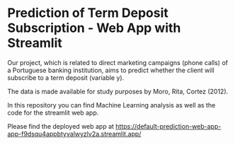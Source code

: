 # Prediction of Term Deposit Subscription - Web App with Streamlit

Our project, which is related to direct marketing campaigns (phone calls) of a Portuguese banking institution, aims to predict whether the client  will subscribe to a term deposit (variable y).

The data is made available for study purposes by Moro, Rita, Cortez (2012).

In this repository you can find Machine Learning analysis as well as the code for the streamlit web app.

Please find the deployed web app  at https://default-prediction-web-app-app-f9dsqu4appbtyvalwyzlv2a.streamlit.app/
